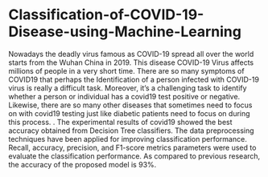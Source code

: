# Classification-of-COVID-19-Disease-using-Machine-Learning
Nowadays the deadly virus famous as COVID-19 spread all over the world starts from the Wuhan China in 2019. This disease COVID-19 Virus affects millions of people in a very short time. There are so many symptoms of COVID19 that perhaps the Identification of a person infected with   COVID-19 virus is really a difficult task. Moreover, it’s a challenging task to identify whether a person or individual has a covid19 test positive or negative. Likewise, there are so many other diseases that sometimes need to focus on with covid19 testing just like diabetic patients need to focus on during this process. 
. The experimental results of covid19 showed the best accuracy obtained from Decision Tree classifiers. The data preprocessing techniques have been applied for improving classification performance. Recall, accuracy, precision, and F1-score metrics parameters were used to evaluate the classification performance. As compared to previous research, the accuracy of the proposed model is 93%.
